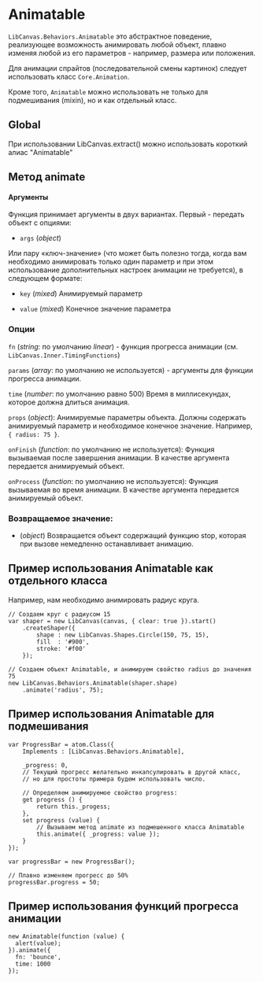 Animatable
==========

`LibCanvas.Behaviors.Animatable` это абстрактное поведение, реализующее возможность анимировать любой объект,
плавно изменяя любой из его параметров - например, размера или положения.

Для анимации спрайтов (последовательной смены картинок) следует использовать класс `Core.Animation`.

Кроме того, `Animatable` можно использовать не только для подмешивания (mixin), но и как отдельный класс.

## Global

При использовании LibCanvas.extract() можно использовать короткий алиас "Animatable"

## Метод animate

#### Аргументы

Функция принимает аргументы в двух вариантах. Первый - передать объект с опциями:

* `args` (*object*)

Или пару «ключ-значение» (что может быть полезно тогда, когда вам необходимо анимировать только один параметр и при этом использование
дополнительных настроек анимации не требуется), в следующем формате:

* `key`   (*mixed*) Анимируемый параметр

* `value` (*mixed*) Конечное значение параметра

### Опции

`fn`        (*string*: по умолчанию *linear*) - функция прогресса анимации (см. `LibCanvas.Inner.TimingFunctions`)

`params`    (*array*: по умолчанию не используется) - аргументы для функции прогресса анимации.

`time`      (*number*: по умолчанию равно 500) Время в миллисекундах, которое должна длиться анимация.

`props`     (*object*): Анимируемые параметры объекта. Должны содержать анимируемый параметр и необходимое конечное значение. Например, `{ radius: 75 }`.

`onFinish`  (*function*: по умолчанию не используется): Функция вызываемая после завершения анимации. В качестве аргумента передается анимируемый объект.

`onProcess` (*function*: по умолчанию не используется): Функция вызываемая во время анимации. В качестве аргумента передается анимируемый объект.

### Возвращаемое значение:

* (*object*) Возвращается объект содержащий функцию stop, которая при вызове немедленно останавливает анимацию.

## Пример использования Animatable как отдельного класса

Например, нам необходимо анимировать радиус круга.

    // Создаем круг с радиусом 15
	var shaper = new LibCanvas(canvas, { clear: true }).start()
		.createShaper({
			shape : new LibCanvas.Shapes.Circle(150, 75, 15),
			fill  : '#900',
			stroke: '#f00'
		});

    // Создаем объект Animatable, и анимируем свойство radius до значения 75
    new LibCanvas.Behaviors.Animatable(shaper.shape)
        .animate('radius', 75);

## Пример использования Animatable для подмешивания

    var ProgressBar = atom.Class({
        Implements : [LibCanvas.Behaviors.Animatable],

        _progress: 0,
        // Текущий прогресс желательно инкапсулировать в другой класс,
        // но для простоты примера будем использовать число.

        // Определяем анимируемое свойство progress:
        get progress () {
            return this._progess;
        },
        set progress (value) {
            // Вызываем метод animate из подмешенного класса Animatable
            this.animate({ _progress: value });
        }
    });

    var progressBar = new ProgressBar();

    // Плавно изменяем прогресс до 50%
    progressBar.progress = 50;

## Пример использования функций прогресса анимации

    new Animatable(function (value) {
      alert(value);
    }).animate({
      fn: 'bounce',
      time: 1000
    });
